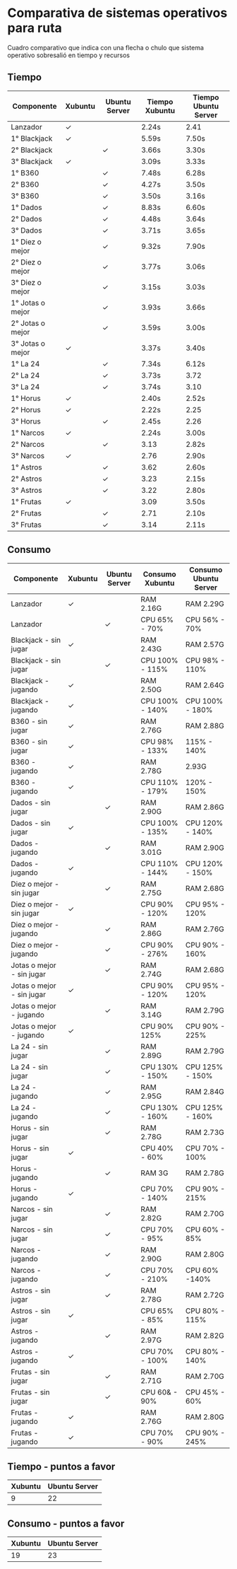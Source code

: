 <h1 id="comparativa-de-sistemas-operativos-para-ruta">Comparativa de sistemas operativos para ruta</h1>
<p>Cuadro comparativo que indica con una flecha o chulo que sistema operativo sobresalió en tiempo y recursos</p>
<h2 id="tiempo">Tiempo</h2>

<table>
<thead>
<tr>
<th>Componente</th>
<th>Xubuntu</th>
<th>Ubuntu Server</th>
<th>Tiempo Xubuntu</th>
<th>Tiempo Ubuntu Server</th>
</tr>
</thead>
<tbody>
<tr>
<td>Lanzador</td>
<td>✓</td>
<td></td>
<td>2.24s</td>
<td>2.41</td>
</tr>
<tr>
<td>1° Blackjack</td>
<td>✓</td>
<td></td>
<td>5.59s</td>
<td>7.50s</td>
</tr>
<tr>
<td>2° Blackjack</td>
<td></td>
<td>✓</td>
<td>3.66s</td>
<td>3.30s</td>
</tr>
<tr>
<td>3° Blackjack</td>
<td>✓</td>
<td></td>
<td>3.09s</td>
<td>3.33s</td>
</tr>
<tr>
<td>1° B360</td>
<td></td>
<td>✓</td>
<td>7.48s</td>
<td>6.28s</td>
</tr>
<tr>
<td>2° B360</td>
<td></td>
<td>✓</td>
<td>4.27s</td>
<td>3.50s</td>
</tr>
<tr>
<td>3° B360</td>
<td></td>
<td>✓</td>
<td>3.50s</td>
<td>3.16s</td>
</tr>
<tr>
<td>1° Dados</td>
<td></td>
<td>✓</td>
<td>8.83s</td>
<td>6.60s</td>
</tr>
<tr>
<td>2° Dados</td>
<td></td>
<td>✓</td>
<td>4.48s</td>
<td>3.64s</td>
</tr>
<tr>
<td>3° Dados</td>
<td></td>
<td>✓</td>
<td>3.71s</td>
<td>3.65s</td>
</tr>
<tr>
<td>1° Diez o mejor</td>
<td></td>
<td>✓</td>
<td>9.32s</td>
<td>7.90s</td>
</tr>
<tr>
<td>2° Diez o mejor</td>
<td></td>
<td>✓</td>
<td>3.77s</td>
<td>3.06s</td>
</tr>
<tr>
<td>3° Diez o mejor</td>
<td></td>
<td>✓</td>
<td>3.15s</td>
<td>3.03s</td>
</tr>
<tr>
<td>1° Jotas o mejor</td>
<td></td>
<td>✓</td>
<td>3.93s</td>
<td>3.66s</td>
</tr>
<tr>
<td>2° Jotas o mejor</td>
<td></td>
<td>✓</td>
<td>3.59s</td>
<td>3.00s</td>
</tr>
<tr>
<td>3° Jotas o mejor</td>
<td>✓</td>
<td></td>
<td>3.37s</td>
<td>3.40s</td>
</tr>
<tr>
<td>1° La 24</td>
<td></td>
<td>✓</td>
<td>7.34s</td>
<td>6.12s</td>
</tr>
<tr>
<td>2° La 24</td>
<td></td>
<td>✓</td>
<td>3.73s</td>
<td>3.72</td>
</tr>
<tr>
<td>3° La 24</td>
<td></td>
<td>✓</td>
<td>3.74s</td>
<td>3.10</td>
</tr>
<tr>
<td>1° Horus</td>
<td>✓</td>
<td></td>
<td>2.40s</td>
<td>2.52s</td>
</tr>
<tr>
<td>2° Horus</td>
<td>✓</td>
<td></td>
<td>2.22s</td>
<td>2.25</td>
</tr>
<tr>
<td>3° Horus</td>
<td></td>
<td>✓</td>
<td>2.45s</td>
<td>2.26</td>
</tr>
<tr>
<td>1° Narcos</td>
<td>✓</td>
<td></td>
<td>2.24s</td>
<td>3.00s</td>
</tr>
<tr>
<td>2° Narcos</td>
<td></td>
<td>✓</td>
<td>3.13</td>
<td>2.82s</td>
</tr>
<tr>
<td>3° Narcos</td>
<td>✓</td>
<td></td>
<td>2.76</td>
<td>2.90s</td>
</tr>
<tr>
<td>1° Astros</td>
<td></td>
<td>✓</td>
<td>3.62</td>
<td>2.60s</td>
</tr>
<tr>
<td>2° Astros</td>
<td></td>
<td>✓</td>
<td>3.23</td>
<td>2.15s</td>
</tr>
<tr>
<td>3° Astros</td>
<td></td>
<td>✓</td>
<td>3.22</td>
<td>2.80s</td>
</tr>
<tr>
<td>1° Frutas</td>
<td>✓</td>
<td></td>
<td>3.09</td>
<td>3.50s</td>
</tr>
<tr>
<td>2° Frutas</td>
<td></td>
<td>✓</td>
<td>2.71</td>
<td>2.10s</td>
</tr>
<tr>
<td>3° Frutas</td>
<td></td>
<td>✓</td>
<td>3.14</td>
<td>2.11s</td>
</tr>
</tbody>
</table><h2 id="consumo">Consumo</h2>

<table>
<thead>
<tr>
<th>Componente</th>
<th>Xubuntu</th>
<th>Ubuntu Server</th>
<th>Consumo Xubuntu</th>
<th>Consumo Ubuntu Server</th>
</tr>
</thead>
<tbody>
<tr>
<td>Lanzador</td>
<td>✓</td>
<td></td>
<td>RAM 2.16G</td>
<td>RAM 2.29G</td>
</tr>
<tr>
<td>Lanzador</td>
<td></td>
<td>✓</td>
<td>CPU 65% - 70%</td>
<td>CPU 56% - 70%</td>
</tr>
<tr>
<td>Blackjack - sin jugar</td>
<td>✓</td>
<td></td>
<td>RAM 2.43G</td>
<td>RAM 2.57G</td>
</tr>
<tr>
<td>Blackjack - sin jugar</td>
<td></td>
<td>✓</td>
<td>CPU 100% - 115%</td>
<td>CPU 98% - 110%</td>
</tr>
<tr>
<td>Blackjack - jugando</td>
<td>✓</td>
<td></td>
<td>RAM 2.50G</td>
<td>RAM 2.64G</td>
</tr>
<tr>
<td>Blackjack - jugando</td>
<td>✓</td>
<td></td>
<td>CPU 100% - 140%</td>
<td>CPU 100% - 180%</td>
</tr>
<tr>
<td>B360 - sin jugar</td>
<td>✓</td>
<td></td>
<td>RAM 2.76G</td>
<td>RAM 2.88G</td>
</tr>
<tr>
<td>B360 - sin jugar</td>
<td>✓</td>
<td></td>
<td>CPU 98% - 133%</td>
<td>115% - 140%</td>
</tr>
<tr>
<td>B360 - jugando</td>
<td>✓</td>
<td></td>
<td>RAM 2.78G</td>
<td>2.93G</td>
</tr>
<tr>
<td>B360 - jugando</td>
<td>✓</td>
<td></td>
<td>CPU 110% - 179%</td>
<td>120% - 150%</td>
</tr>
<tr>
<td>Dados - sin jugar</td>
<td></td>
<td>✓</td>
<td>RAM 2.90G</td>
<td>RAM 2.86G</td>
</tr>
<tr>
<td>Dados - sin jugar</td>
<td>✓</td>
<td></td>
<td>CPU 100% - 135%</td>
<td>CPU 120% - 140%</td>
</tr>
<tr>
<td>Dados - jugando</td>
<td></td>
<td>✓</td>
<td>RAM 3.01G</td>
<td>RAM 2.90G</td>
</tr>
<tr>
<td>Dados - jugando</td>
<td>✓</td>
<td></td>
<td>CPU 110% - 144%</td>
<td>CPU 120% - 150%</td>
</tr>
<tr>
<td>Diez o mejor - sin jugar</td>
<td></td>
<td>✓</td>
<td>RAM 2.75G</td>
<td>RAM 2.68G</td>
</tr>
<tr>
<td>Diez o mejor - sin jugar</td>
<td>✓</td>
<td></td>
<td>CPU 90% - 120%</td>
<td>CPU 95% - 120%</td>
</tr>
<tr>
<td>Diez o mejor - jugando</td>
<td></td>
<td>✓</td>
<td>RAM 2.86G</td>
<td>RAM 2.76G</td>
</tr>
<tr>
<td>Diez o mejor - jugando</td>
<td></td>
<td>✓</td>
<td>CPU 90% - 276%</td>
<td>CPU 90% - 160%</td>
</tr>
<tr>
<td>Jotas o mejor - sin jugar</td>
<td></td>
<td>✓</td>
<td>RAM 2.74G</td>
<td>RAM 2.68G</td>
</tr>
<tr>
<td>Jotas o mejor - sin jugar</td>
<td>✓</td>
<td></td>
<td>CPU 90% - 120%</td>
<td>CPU 95% - 120%</td>
</tr>
<tr>
<td>Jotas o mejor - jugando</td>
<td></td>
<td>✓</td>
<td>RAM 3.14G</td>
<td>RAM 2.79G</td>
</tr>
<tr>
<td>Jotas o mejor - jugando</td>
<td>✓</td>
<td></td>
<td>CPU 90% 125%</td>
<td>CPU 90% - 225%</td>
</tr>
<tr>
<td>La 24 - sin jugar</td>
<td></td>
<td>✓</td>
<td>RAM 2.89G</td>
<td>RAM 2.79G</td>
</tr>
<tr>
<td>La 24 - sin jugar</td>
<td></td>
<td>✓</td>
<td>CPU 130% - 150%</td>
<td>CPU 125% - 150%</td>
</tr>
<tr>
<td>La 24 - jugando</td>
<td></td>
<td>✓</td>
<td>RAM 2.95G</td>
<td>RAM 2.84G</td>
</tr>
<tr>
<td>La 24 - jugando</td>
<td></td>
<td>✓</td>
<td>CPU 130% - 160%</td>
<td>CPU 125% - 160%</td>
</tr>
<tr>
<td>Horus - sin jugar</td>
<td></td>
<td>✓</td>
<td>RAM 2.78G</td>
<td>RAM 2.73G</td>
</tr>
<tr>
<td>Horus - sin jugar</td>
<td>✓</td>
<td></td>
<td>CPU 40% - 60%</td>
<td>CPU 70% - 100%</td>
</tr>
<tr>
<td>Horus - jugando</td>
<td></td>
<td>✓</td>
<td>RAM 3G</td>
<td>RAM 2.78G</td>
</tr>
<tr>
<td>Horus - jugando</td>
<td>✓</td>
<td></td>
<td>CPU 70% - 140%</td>
<td>CPU 90% - 215%</td>
</tr>
<tr>
<td>Narcos - sin jugar</td>
<td></td>
<td>✓</td>
<td>RAM 2.82G</td>
<td>RAM 2.70G</td>
</tr>
<tr>
<td>Narcos - sin jugar</td>
<td></td>
<td>✓</td>
<td>CPU 70% - 95%</td>
<td>CPU 60% - 85%</td>
</tr>
<tr>
<td>Narcos - jugando</td>
<td></td>
<td>✓</td>
<td>RAM 2.90G</td>
<td>RAM 2.80G</td>
</tr>
<tr>
<td>Narcos - jugando</td>
<td></td>
<td>✓</td>
<td>CPU 70% - 210%</td>
<td>CPU 60% -140%</td>
</tr>
<tr>
<td>Astros - sin jugar</td>
<td></td>
<td>✓</td>
<td>RAM 2.78G</td>
<td>RAM 2.72G</td>
</tr>
<tr>
<td>Astros - sin jugar</td>
<td>✓</td>
<td></td>
<td>CPU 65% - 85%</td>
<td>CPU 80% - 115%</td>
</tr>
<tr>
<td>Astros - jugando</td>
<td></td>
<td>✓</td>
<td>RAM 2.97G</td>
<td>RAM 2.82G</td>
</tr>
<tr>
<td>Astros - jugando</td>
<td>✓</td>
<td></td>
<td>CPU 70% - 100%</td>
<td>CPU 80% - 140%</td>
</tr>
<tr>
<td>Frutas - sin jugar</td>
<td></td>
<td>✓</td>
<td>RAM 2.71G</td>
<td>RAM 2.70G</td>
</tr>
<tr>
<td>Frutas - sin jugar</td>
<td></td>
<td>✓</td>
<td>CPU 60&amp; - 90%</td>
<td>CPU 45% - 60%</td>
</tr>
<tr>
<td>Frutas - jugando</td>
<td>✓</td>
<td></td>
<td>RAM 2.76G</td>
<td>RAM 2.80G</td>
</tr>
<tr>
<td>Frutas - jugando</td>
<td>✓</td>
<td></td>
<td>CPU 70% - 90%</td>
<td>CPU 90% - 245%</td>
</tr>
</tbody>
</table><h2 id="tiempo---puntos-a-favor">Tiempo - puntos a favor</h2>

<table>
<thead>
<tr>
<th>Xubuntu</th>
<th>Ubuntu Server</th>
</tr>
</thead>
<tbody>
<tr>
<td>9</td>
<td>22</td>
</tr>
</tbody>
</table><h2 id="consumo---puntos-a-favor">Consumo - puntos a favor</h2>

<table>
<thead>
<tr>
<th>Xubuntu</th>
<th>Ubuntu Server</th>
</tr>
</thead>
<tbody>
<tr>
<td>19</td>
<td>23</td>
</tr>
</tbody>
</table>
